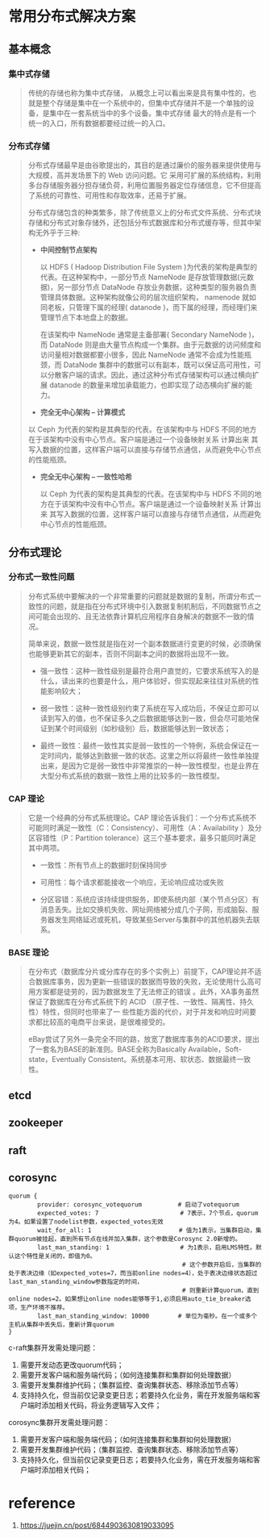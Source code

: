 # 常用分布式解决方案

## 基本概念

### 集中式存储

> 传统的存储也称为集中式存储， 从概念上可以看出来是具有集中性的，也就是整个存储是集中在一个系统中的，但集中式存储并不是一个单独的设备，是集中在一套系统当中的多个设备。集中式存储 最大的特点是有一个统一的入口，所有数据都要经过统一的入口。

### 分布式存储

> 分布式存储最早是由谷歌提出的，其目的是通过廉价的服务器来提供使用与大规模，高并发场景下的 Web 访问问题。它 采用可扩展的系统结构，利用多台存储服务器分担存储负荷，利用位置服务器定位存储信息，它不但提高了系统的可靠性、可用性和存取效率，还易于扩展。
>
> 分布式存储包含的种类繁多，除了传统意义上的分布式文件系统、分布式块存储和分布式对象存储外，还包括分布式数据库和分布式缓存等，但其中架构无外乎于三种:
>
> - **中间控制节点架构**
>
>   以 HDFS ( Hadoop Distribution File System )为代表的架构是典型的代表。在这种架构中，一部分节点 NameNode 是存放管理数据(元数据)，另一部分节点 DataNode 存放业务数据，这种类型的服务器负责管理具体数据。这种架构就像公司的层次组织架构， namenode 就如同老板，只管理下属的经理( datanode )，而下属的经理，而经理们来管理节点下本地盘上的数据。
>
>   在该架构中 NameNode 通常是主备部署( Secondary NameNode )，而 DataNode 则是由大量节点构成一个集群。由于元数据的访问频度和访问量相对数据都要小很多，因此 NameNode 通常不会成为性能瓶颈，而 DataNode 集群中的数据可以有副本，既可以保证高可用性，可以分散客户端的请求。因此，通过这种分布式存储架构可以通过横向扩展 datanode 的数量来增加承载能力，也即实现了动态横向扩展的能力。
>
> -  **完全无中心架构 – 计算模式**
>
>   以 Ceph 为代表的架构是其典型的代表。在该架构中与 HDFS 不同的地方在于该架构中没有中心节点。客户端是通过一个设备映射关系 计算出来 其写入数据的位置，这样客户端可以直接与存储节点通信，从而避免中心节点的性能瓶颈。
>
> - **完全无中心架构 – 一致性哈希**
>
>   以 Ceph 为代表的架构是其典型的代表。在该架构中与 HDFS 不同的地方在于该架构中没有中心节点。客户端是通过一个设备映射关系 计算出来 其写入数据的位置，这样客户端可以直接与存储节点通信，从而避免中心节点的性能瓶颈。

## 分布式理论

### 分布式一致性问题

> 分布式系统中要解决的一个非常重要的问题就是数据的复制，所谓分布式一致性的问题，就是指在分布式环境中引入数据复制机制后，不同数据节点之间可能会出现的、且无法依靠计算机应用程序自身解决的数据不一致的情况。
>
> 简单来说，数据一致性就是指在对一个副本数据进行变更的时候，必须确保也能够更新其它的副本，否则不同副本之间的数据将出现不一致。
>
> - 强一致性：这种一致性级别是最符合用户直觉的，它要求系统写入的是什么，读出来的也要是什么，用户体验好，但实现起来往往对系统的性能影响较大；
>
> - 弱一致性：这种一致性级别约束了系统在写入成功后，不保证立即可以读到写入的值，也不保证多久之后数据能够达到一致，但会尽可能地保证到某个时间级别（如秒级别）后，数据能够达到一致状态；
>
> - 最终一致性：最终一致性其实是弱一致性的一个特例，系统会保证在一定时间内，能够达到数据一致的状态。这里之所以将最终一致性单独提出来，是因为它是弱一致性中非常推崇的一种一致性模型，也是业界在大型分布式系统的数据一致性上用的比较多的一致性模型。

### CAP 理论

> 它是一个经典的分布式系统理论。CAP 理论告诉我们：一个分布式系统不可能同时满足一致性（C：Consistency）、可用性（A：Availability ）及分区容错性（P：Partition tolerance）这三个基本要求，最多只能同时满足其中两项。
>
> - 一致性：所有节点上的数据时刻保持同步
>
> - 可用性：每个请求都能接收一个响应，无论响应成功或失败
>
> - 分区容错：系统应该持续提供服务，即使系统内部（某个节点分区）有消息丢失。比如交换机失败、网址网络被分成几个子网，形成脑裂、服务器发生网络延迟或死机，导致某些Server与集群中的其他机器失去联系。

### BASE 理论

> 在分布式（数据库分片或分库存在的多个实例上）前提下，CAP理论并不适合数据库事务，因为更新一些错误的数据而导致的失败，无论使用什么高可用方案都是徒劳的，因为数据发生了无法修正的错误 。此外，XA事务虽然保证了数据库在分布式系统下的 ACID （原子性、一致性、隔离性、持久性）特性，但同时也带来了一 些性能方面的代价，对于并发和响应时间要求都比较高的电商平台来说，是很难接受的。
>
> eBay尝试了另外一条完全不同的路，放宽了数据库事务的ACID要求，提出了一套名为BASE的新准则。BASE全称为Basically Available，Soft-state，Eventually Consistent。系统基本可用、软状态、数据最终一致性。

## etcd

## zookeeper

## raft

## corosync

```shell
quorum {
        provider: corosync_votequorum　　　　　　# 启动了votequorum
        expected_votes: 7　　　　　　　　　　　　　 # 7表示，7个节点，quorum为4。如果设置了nodelist参数，expected_votes无效
        wait_for_all: 1　　　　　　　　　　　　　　 # 值为1表示，当集群启动，集群quorum被挂起，直到所有节点在线并加入集群，这个参数是Corosync 2.0新增的。
        last_man_standing: 1　　　　　　　　　　   # 为1表示，启用LMS特性。默认这个特性是关闭的，即值为0。
　　　　　　　　　　　　　　　　　　　　　　　　　　　　　# 这个参数开启后，当集群的处于表决边缘（如expected_votes=7，而当前online nodes=4），处于表决边缘状态超过last_man_standing_window参数指定的时间，
　　　　　　　　　　　　　　　　　　　　　　　　　　　　　# 则重新计算quorum，直到online nodes=2。如果想让online nodes能够等于1,必须启用auto_tie_breaker选项，生产环境不推荐。
        last_man_standing_window: 10000        # 单位为毫秒。在一个或多个主机从集群中丢失后，重新计算quorum
}
```

c-raft集群开发需处理问题：


1. 需要开发动态更改quorum代码；
2. 需要开发客户端和服务端代码；（如何连接集群和集群如何处理数据）
3. 需要开发集群维护代码；（集群监控、查询集群状态、移除添加节点等）
4. 支持持久化，但当前仅记录变更日志；若要持久化业务，需在开发服务端和客户端时添加相关代码，将业务逻辑写入文件；

corosync集群开发需处理问题：

1. 需要开发客户端和服务端代码；（如何连接集群和集群如何处理数据）
2. 需要开发集群维护代码；（集群监控、查询集群状态、移除添加节点等）
3. 支持持久化，但当前仅记录变更日志；若要持久化业务，需在开发服务端和客户端时添加相关代码；

# reference

1. https://juejin.cn/post/6844903630819033095
